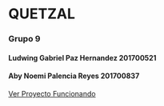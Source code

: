 # QUETZAL

### Grupo 9 
#### Ludwing Gabriel Paz Hernandez 201700521
#### Aby Noemi Palencia Reyes 201700837

[Ver Proyecto Funcionando](https://gabrielpaz10.github.io/OLC2-Proyecto1/)
